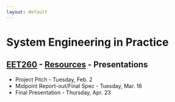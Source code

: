 ```yaml
---
layout: default
---
```


# System Engineering in Practice

## [EET260](../) - [Resources](./) - Presentations

- Project Pitch - Tuesday, Feb. 2
- Midpoint Report-out/Final Spec - Tuesday, Mar. 16
- Final Presentation - Thursday, Apr. 23
